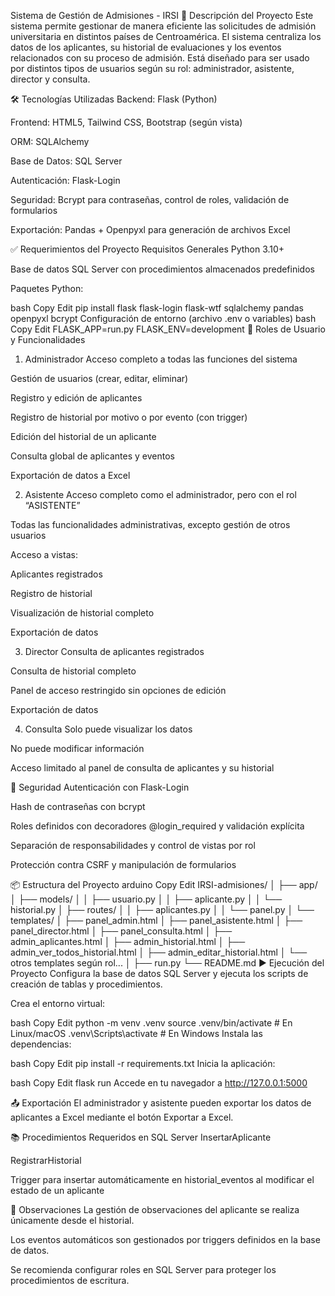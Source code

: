 Sistema de Gestión de Admisiones - IRSI
📌 Descripción del Proyecto
Este sistema permite gestionar de manera eficiente las solicitudes de admisión universitaria en distintos países de Centroamérica. El sistema centraliza los datos de los aplicantes, su historial de evaluaciones y los eventos relacionados con su proceso de admisión. Está diseñado para ser usado por distintos tipos de usuarios según su rol: administrador, asistente, director y consulta.

🛠️ Tecnologías Utilizadas
Backend: Flask (Python)

Frontend: HTML5, Tailwind CSS, Bootstrap (según vista)

ORM: SQLAlchemy

Base de Datos: SQL Server

Autenticación: Flask-Login

Seguridad: Bcrypt para contraseñas, control de roles, validación de formularios

Exportación: Pandas + Openpyxl para generación de archivos Excel

✅ Requerimientos del Proyecto
Requisitos Generales
Python 3.10+

Base de datos SQL Server con procedimientos almacenados predefinidos

Paquetes Python:

bash
Copy
Edit
pip install flask flask-login flask-wtf sqlalchemy pandas openpyxl bcrypt
Configuración de entorno (archivo .env o variables)
bash
Copy
Edit
FLASK_APP=run.py
FLASK_ENV=development
👥 Roles de Usuario y Funcionalidades
1. Administrador
Acceso completo a todas las funciones del sistema

Gestión de usuarios (crear, editar, eliminar)

Registro y edición de aplicantes

Registro de historial por motivo o por evento (con trigger)

Edición del historial de un aplicante

Consulta global de aplicantes y eventos

Exportación de datos a Excel

2. Asistente
Acceso completo como el administrador, pero con el rol “ASISTENTE”

Todas las funcionalidades administrativas, excepto gestión de otros usuarios

Acceso a vistas:

Aplicantes registrados

Registro de historial

Visualización de historial completo

Exportación de datos

3. Director
Consulta de aplicantes registrados

Consulta de historial completo

Panel de acceso restringido sin opciones de edición

Exportación de datos

4. Consulta
Solo puede visualizar los datos

No puede modificar información

Acceso limitado al panel de consulta de aplicantes y su historial

🔐 Seguridad
Autenticación con Flask-Login

Hash de contraseñas con bcrypt

Roles definidos con decoradores @login_required y validación explícita

Separación de responsabilidades y control de vistas por rol

Protección contra CSRF y manipulación de formularios

📦 Estructura del Proyecto
arduino
Copy
Edit
IRSI-admisiones/
│
├── app/
│   ├── models/
│   │   ├── usuario.py
│   │   ├── aplicante.py
│   │   └── historial.py
│   ├── routes/
│   │   ├── aplicantes.py
│   │   └── panel.py
│   └── templates/
│       ├── panel_admin.html
│       ├── panel_asistente.html
│       ├── panel_director.html
│       ├── panel_consulta.html
│       ├── admin_aplicantes.html
│       ├── admin_historial.html
│       ├── admin_ver_todos_historial.html
│       ├── admin_editar_historial.html
│       └── otros templates según rol...
│
├── run.py
└── README.md
▶️ Ejecución del Proyecto
Configura la base de datos SQL Server y ejecuta los scripts de creación de tablas y procedimientos.

Crea el entorno virtual:

bash
Copy
Edit
python -m venv .venv
source .venv/bin/activate  # En Linux/macOS
.venv\Scripts\activate      # En Windows
Instala las dependencias:

bash
Copy
Edit
pip install -r requirements.txt
Inicia la aplicación:

bash
Copy
Edit
flask run
Accede en tu navegador a http://127.0.0.1:5000

📤 Exportación
El administrador y asistente pueden exportar los datos de aplicantes a Excel mediante el botón Exportar a Excel.

📚 Procedimientos Requeridos en SQL Server
InsertarAplicante

RegistrarHistorial

Trigger para insertar automáticamente en historial_eventos al modificar el estado de un aplicante

📌 Observaciones
La gestión de observaciones del aplicante se realiza únicamente desde el historial.

Los eventos automáticos son gestionados por triggers definidos en la base de datos.

Se recomienda configurar roles en SQL Server para proteger los procedimientos de escritura.

